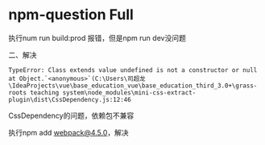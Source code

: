 # npm-question Full
执行num run build:prod 报错，但是npm run dev没问题

二、解决

```nginx
TypeError: Class extends value undefined is not a constructor or null at Object.`<anonymous>`(C:\Users\司超龙\IdeaProjects\vue\base_education_vue\base_education_third_3.0+\grass-roots teaching system\node_modules\mini-css-extract-plugin\dist\CssDependency.js:12:46
```

CssDependency的问题，依赖包不兼容

执行npm add webpack@4.5.0，解决

